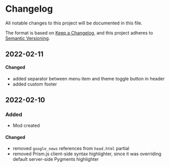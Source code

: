 # Changelog

All notable changes to this project will be documented in this file.

The format is based on [Keep a Changelog](https://keepachangelog.com/en/1.0.0/),
and this project adheres to [Semantic Versioning](https://semver.org/spec/v2.0.0.html).


## 2022-02-11
#### Changed
- added separator between menu item and theme toggle button in header
- added custom footer


## 2022-02-10

### Added
- Mod created

#### Changed
- removed `google_news` references from `head.html` partial
- removed Prism.js client-side syntax highlighter, since it was overriding default server-side Pygments highlighter